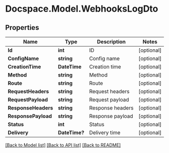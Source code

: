 # Docspace.Model.WebhooksLogDto

## Properties

Name | Type | Description | Notes
------------ | ------------- | ------------- | -------------
**Id** | **int** | ID | [optional] 
**ConfigName** | **string** | Config name | [optional] 
**CreationTime** | **DateTime** | Creation time | [optional] 
**Method** | **string** | Method | [optional] 
**Route** | **string** | Route | [optional] 
**RequestHeaders** | **string** | Request headers | [optional] 
**RequestPayload** | **string** | Request payload | [optional] 
**ResponseHeaders** | **string** | Response headers | [optional] 
**ResponsePayload** | **string** | Response payload | [optional] 
**Status** | **int** | Status | [optional] 
**Delivery** | **DateTime?** | Delivery time | [optional] 

[[Back to Model list]](../README.md#documentation-for-models) [[Back to API list]](../README.md#documentation-for-api-endpoints) [[Back to README]](../README.md)

